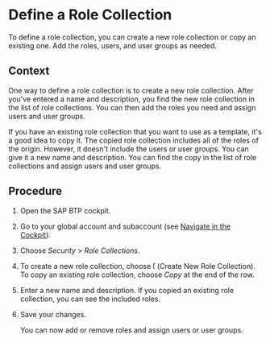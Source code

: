 <!-- loio4b20383efab341f181becf0a947a5498 -->

<link rel="stylesheet" type="text/css" href="../css/sap-icons.css"/>

# Define a Role Collection

To define a role collection, you can create a new role collection or copy an existing one. Add the roles, users, and user groups as needed.



## Context

One way to define a role collection is to create a new role collection. After you've entered a name and description, you find the new role collection in the list of role collections. You can then add the roles you need and assign users and user groups.

If you have an existing role collection that you want to use as a template, it's a good idea to copy it. The copied role collection includes all of the roles of the origin. However, it doesn't include the users or user groups. You can give it a new name and description. You can find the copy in the list of role collections and assign users and user groups.



## Procedure

1.  Open the SAP BTP cockpit.

2.  Go to your global account and subaccount \(see [Navigate in the Cockpit](navigate-in-the-cockpit-0874895.md)\).

3.  Choose *Security* \> *Role Collections*.

4.  To create a new role collection, choose <span class="SAP-icons"></span> \(Create New Role Collection\). To copy an existing role collection, choose *Copy* at the end of the row.

5.  Enter a new name and description. If you copied an existing role collection, you can see the included roles.

6.  Save your changes.

    You can now add or remove roles and assign users or user groups.


